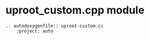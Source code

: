 # uproot_custom.cpp module

```{eval-rst}
.. autodoxygenfile:: uproot-custom.cc
    :project: auto
```
